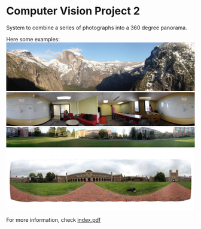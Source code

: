 # Computer Vision Project 2
System to combine a series of photographs into a 360 degree panorama.

Here some examples:
![Panorama1](images/pano_yosemite_resized.jpg)
![Panorama2](images/pano_room_resized.jpg)
![Panorama3](images/pano_campus_recolored.jpg)
![Panorama4](images/pano_wustl_radial_distortion.jpg)

For more information, check [index.pdf](index.pdf)